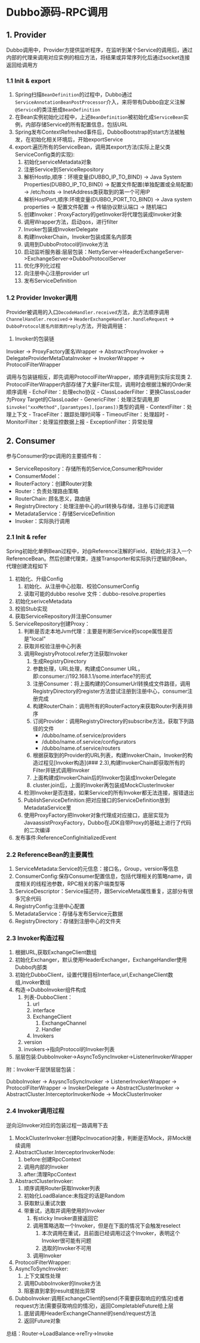 # Dubbo源码-RPC调用

## 1. Provider

Dubbo调用中，Provider方提供监听程序，在监听到某个Service的调用后，通过内部的代理来调用对应实例的相应方法，将结果或异常序列化后通过socket连接返回给调用方

### 1.1 Init & export

1. Spring扫描```BeanDefinition```的过程中，Dubbo通过```ServiceAnnotationBeanPostProcessor```介入，来将带有Dubbo自定义注解```@Service```的类注册成```BeanDefinition```
2. 在Bean实例初始化过程中，上述```BeanDefinition```被初始化成```ServiceBean```实例，内部存储Service的所有配置信息，包括URL
3. Spring发布ContextRefreshed事件后，DubboBootstrap的start方法被触发，在初始化相关环境后，开始exportService
4. export:遍历所有的ServiceBean，调用其export方法(实际上是父类ServiceConfig类的实现):
    1. 初始化serviceMetadata对象
    2. 注册Service到ServiceRepository
    3. 解析HostIp,顺序：环境变量(DUBBO_IP_TO_BIND) -> Java System Properties(DUBBO_IP_TO_BIND) -> 配置文件配置(单独配置或全局配置) -> /etc/hosts -> InetAddress类获取到的第一个可用IP
    4. 解析HostPort,顺序:环境变量(DUBBO_PORT_TO_BIND) -> Java system properties -> 配置文件配置 -> 传输协议默认端口 -> 随机端口
    5. 创建Invoker：ProxyFactory的getInvoker将代理包装成Invoker对象
    6. 调用Wrapper方法，启动qos，进行filter
    7. Invoker包装成InvokerDelegate
    8. 构建InvokerChain，Invoker包装成匿名内部类
    9. 调用到DubboProtocol的invoke方法
    10. 启动监听服务器:层层包装：NettyServer->HeaderExchangeServer->ExchangeServer->DubboProtocolServer
    11. 优化序列化过程
    12. 向注册中心注册provider url
    13. 发布ServiceDefinition

### 1.2 Provider Invoker调用

Provider被调用的入口```DecodeHandler.received```方法，此方法顺序调用```ChannelHandler.received```-> ```HeaderExchangeHandler.handleRequest``` -> ```DubboProtocol匿名内部类的reply```方法，开始调用链：

1. Invoker的包装链

Invoker -> ProxyFactory匿名Wrapper -> AbstractProxyInvoker -> DelegateProviderMetaDataInvoker -> InvokerWrapper -> ProtocolFilterWrapper

调用与包装链相反，即先调用ProtocolFilterWrapper，顺序调用到实际实现类
2. ProtocolFilterWrapper内部存储了大量Filter实现，调用时会根据注解的Order来顺序调用
    - EchoFilter：处理echo协议
    - ClassLoaderFilter：更换ClassLoader为Proxy Target的ClassLoader
    - GenericFilter：处理泛型调用,即```$invoke("xxxMethod",[paramtypes],[params])```类型的调用
    - ContextFilter：处理上下文
    - TraceFilter：跟踪处理时间等
    - TimeoutFilter：处理超时
    - MonitorFilter：处理监控数据上报
    - ExceptionFilter：异常处理

## 2. Consumer

参与Consumer的rpc调用的主要插件有：

- ServiceRepository：存储所有的Service,Consumer和Provider
- ConsumerModel：
- RouterFactory：创建Router对象
- Router：负责处理路由策略
- RouterChain: 顾名思义，路由链
- RegistryDirectory：处理注册中心的url转换与存储，注册与订阅逻辑
- MetadataService：存储ServiceDefinition
- Invoker：实际执行调用

### 2.1 Init & refer

Spring初始化单例Bean过程中，对@Reference注解的Field，初始化并注入一个ReferenceBean。然后创建代理类，连接Transporter和实际执行逻辑的Bean，代理创建流程如下

1. 初始化、升级Config
    1. 初始化、从注册中心拉取、校验ConsumerConfig
    2. 读取可能的dubbo resolve 文件：dubbo-resolve.properties
2. 初始化serivceMetadata
3. 校验Stub实现
4. 获取ServiceRepository并注册Consumer
5. ServiceRepository创建Proxy：
    1. 判断是否走本地Jvm代理：主要是判断Service的scope属性是否是"local"
    2. 获取并校验注册中心列表
    3. 调用RegistryProtocol.refer方法获取Invoker
        1. 生成RegistryDirectory
        2. 参数处理，URL处理，构建成Consumer URL，即:consumer://192.168.1.1/some.interface?的形式
        3. 注册Consumer：将上面构建的ConsumerUrl转换成文件路径，调用RegistryDirectory的register方法尝试注册到注册中心，consumer注册完成
        4. 构建RouterChain：调用所有的RouterFactory来获取Router列表并排序
        5. 订阅Provider：调用RegistryDirectory的subscribe方法，获取下列路径的文件
            - /dubbo/name.of.service/providers
            - /dubbo/name.of.service/configurators
            - /dubbo/name.of.service/routers
        6. 根据获取到的Provider的URL列表，构建InvokerChain，Invoker的构造过程见[Invoker构造](### 2.3),构建InvokerChain即获取所有的Filter并链式调用Invoker
        7. 上面构建成InvokerChain后的Invoker包装成InvokerDelegate
        8. cluster.join后，上面的Invoker再包装成MockClusterInvoker
    4. 检测Invoker是否连接，如果Service的所有Invoker都无法连接，报错退出
    5. PublishServiceDefinition:把对应接口的ServiceDefinition放到MetadataService里
    6. 使用ProxyFactory把Invoker对象代理成对应接口，底层实现为JavaassistProxyFactory，Dubbo在JDK自带Proxy的基础上进行了代码的二次编译
6. 发布事件:ReferenceConfigInitializedEvent

### 2.2 ReferenceBean的主要属性

1. ServiceMetadata:Service的元信息：接口名，Group，version等信息
2. ConsumerConfig:保存Consumer配置信息，包括代理相关的策略name，调度相关的线程池参数，RPC相关的客户端类型等
3. ServiceDescriptor：Service描述符，跟ServiceMeta属性重复，这部分有很多冗余代码
4. RegistryConfig:注册中心配置
5. MetadataService：存储与发布Service元数据
6. RegistryDirectory：存储到注册中心的文件夹

### 2.3 Invoker构造过程

1. 根据URL,获取ExchangeClient数组
2. 初始化Exchanger，默认使用HeaderExchanger，ExchangeHandler使用Dubbo内部类
3. 初始化DubboClient，设置代理目标Interface,url,ExchangeClient数组,invoker数组
4. 构造->DubboInvoker组件构成
    1. 列表-DubboClient：
        1. url
        2. interface
        3. ExchangeClient
            1. ExchangeChannel
            2. Handler
        4. Invokers
    2. version
    3. invokers->指向Protocol的Invoker列表
5. 层层包装:DubboInvoker->AsyncToSyncInvoker->ListenerInvokerWrapper

附：Invoker千层饼层层包装：

DubboInvoker -> AsysncToSyncInvoker -> ListenerInvokerWrapper -> ProtocolFilterWrapper -> InvokerDelegate ->  AbstractClusterInvoker -> AbstractCluster.InterceptorInvokerNode ->  MockClusterInvoker

### 2.4 Invoker调用过程

逆向沿Invoker对应的包装过程一路调用下去

1. MockClusterInvoker:创建RpcInvocation对象，判断是否Mock，非Mock继续调用
2. AbstractCluster.InterceptorInvokerNode:
    1. before:创建RpcContext
    2. 调用内部的Invoker
    3. after:清理RpcContext
3. AbstractClusterInvoker:
    1. 顺序调用Router获取Invoker列表
    2. 初始化LoadBalance:未指定的话是Random
    3. 获取默认重试次数
    4. 带重试，选取并调用使用的Invoker
        1. 有sticky Invoker直接返回它
        2. 调用策略选取一个Invoker，但是在下面的情况下会触发reselect
            1. 本次调用在重试，且前面已经调用过这个Invoker，表明这个Invoker很可能有问题
            2. 选取的Invoker不可用
        3. 调用Invoker
4. ProtocolFilterWrapper:
5. AsyncToSyncInvoker:
    1. 上下文属性处理
    2. 调用DubboInvoker的Invoke方法
    3. 阻塞直到拿到result或抛出异常
6. DubboInvoker:调用ExchangeClient的send(不需要获取响应的情况)或者request方法(需要获取响应的情况)，返回CompletableFuture给上层
    1. 底层调用HeaderExchangeChannel的send/request方法
    2. 返回Future对象

总结：Router->LoadBalance->reTry->Invoke
